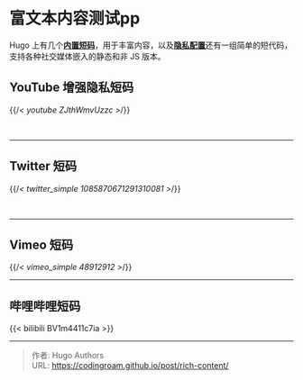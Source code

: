 # 富文本内容测试pp


Hugo 上有几个[**内置短码**](https://gohugo.io/content-management/shortcodes/#use-hugos)，用于丰富内容，以及[**隐私配置**](https://gohugo.io/about/hugo-and-gdpr/)还有一组简单的短代码，支持各种社交媒体嵌入的静态和非 JS 版本。

<!--more-->

## YouTube 增强隐私短码

{{/*< youtube ZJthWmvUzzc >*/}}

<br>

---

## Twitter 短码

{{/*< twitter_simple 1085870671291310081 >*/}}

<br>

---

## Vimeo 短码

{{/*< vimeo_simple 48912912 >*/}}

---

## 哔哩哔哩短码

{{<  bilibili BV1m4411c7ia >}}

---

> 作者: Hugo Authors  
> URL: https://codingroam.github.io/post/rich-content/  

